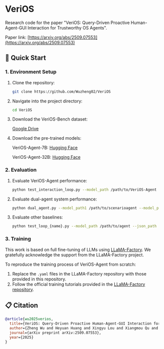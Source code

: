 # VeriOS
Research code for the paper "VeriOS: Query-Driven Proactive Human-Agent-GUI Interaction for Trustworthy OS Agents".

Paper link: [https://arxiv.org/abs/2509.07553](https://arxiv.org/abs/2509.07553)

## 🚀 Quick Start
### 1. Environment Setup
1. Clone the repository:
   ```bash
   git clone https://github.com/Wuzheng02/VeriOS
   ```
2. Navigate into the project directory:
   ```bash
   cd VeriOS
   ```
3. Download the VeriOS-Bench dataset:
  
   [Google Drive]()

4. Download the pre-trained models:

   VeriOS-Agent-7B: [Hugging Face](https://huggingface.co/wuuuuuz/VeriOS-Agent-7B)

   VeriOS-Agent-32B: [Hugging Face](https://huggingface.co/wuuuuuz/VeriOS-Agent-32B)

### 2. Evaluation
1. Evaluate VeriOS-Agent performance:
   ```bash
   python test_interaction_loop.py --model_path /path/to/VeriOS-Agent --json_path /path/to/test.json
   ```
2. Evaluate dual-agent system performance:
   ```bash
   python dual_agent.py --model_path1 /path/to/scenarioagent --model_path2 /path/to/actionagent --json_path /path/to/test.json
   ```
3. Evaluate other baselines:
   ```bash
   python test_loop_{name}.py --model_path /path/to/agent --json_path /path/to/test.json
   ```

### 3. Training
This work is based on full fine-tuning of LLMs using [LLaMA-Factory](https://github.com/hiyouga/LLaMA-Factory). We gratefully acknowledge the support from the LLaMA-Factory project.

To reproduce the training process of VeriOS-Agent from scratch:
1. Replace the `.yaml` files in the LLaMA-Factory repository with those provided in this repository.
2. Follow the official training tutorials provided in the [LLaMA-Factory repository](https://github.com/hiyouga/LLaMA-Factory).

## 📋 Citation
```bibtex
@article{wu2025verios,
  title={VeriOS: Query-Driven Proactive Human-Agent-GUI Interaction for Trustworthy OS Agents},
  author={Zheng Wu and Heyuan Huang and Xingyu Lou and Xiangmou Qu and Pengzhou Cheng and Zongru Wu and Weiwen Liu and Weinan Zhang and Jun Wang and Zhaoxiang Wang and Zhuosheng Zhang},
  journal={arXiv preprint arXiv:2509.07553},
  year={2025}
}
```
